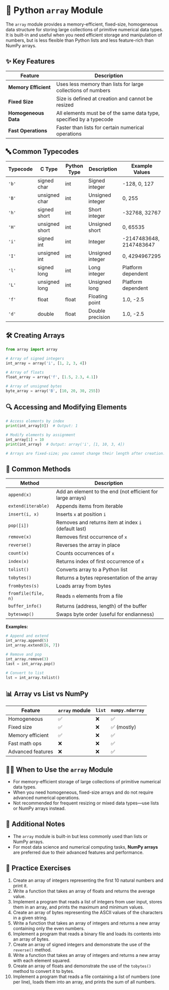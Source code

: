 # 🧮 Python `array` Module

The `array` module provides a memory-efficient, fixed-size, homogeneous data structure for storing large collections of primitive numerical data types. It is built-in and useful when you need efficient storage and manipulation of numbers, but is less flexible than Python lists and less feature-rich than NumPy arrays.

## ✨ Key Features

| Feature             | Description                                                                 |
|---------------------|-----------------------------------------------------------------------------|
| **Memory Efficient**| Uses less memory than lists for large collections of numbers                |
| **Fixed Size**      | Size is defined at creation and cannot be resized                           |
| **Homogeneous Data**| All elements must be of the same data type, specified by a typecode         |
| **Fast Operations** | Faster than lists for certain numerical operations                          |

## 🔤 Common Typecodes

| Typecode | C Type         | Python Type | Description          | Example Values      |
|----------|----------------|-------------|----------------------|---------------------|
| `'b'`    | signed char    | int         | Signed integer       | -128, 0, 127        |
| `'B'`    | unsigned char  | int         | Unsigned integer     | 0, 255              |
| `'h'`    | signed short   | int         | Short integer        | -32768, 32767       |
| `'H'`    | unsigned short | int         | Unsigned short       | 0, 65535            |
| `'i'`    | signed int     | int         | Integer              | -2147483648, 2147483647 |
| `'I'`    | unsigned int   | int         | Unsigned integer     | 0, 4294967295       |
| `'l'`    | signed long    | int         | Long integer         | Platform dependent  |
| `'L'`    | unsigned long  | int         | Unsigned long        | Platform dependent  |
| `'f'`    | float          | float       | Floating point       | 1.0, -2.5           |
| `'d'`    | double         | float       | Double precision     | 1.0, -2.5           |

## 🛠️ Creating Arrays

```python
from array import array

# Array of signed integers
int_array = array('i', [1, 2, 3, 4])

# Array of floats
float_array = array('f', [1.5, 2.3, 4.1])

# Array of unsigned bytes
byte_array = array('B', [10, 20, 30, 255])
```

## 🔍 Accessing and Modifying Elements

```python
# Access elements by index
print(int_array[0])  # Output: 1

# Modify elements by assignment
int_array[1] = 10
print(int_array)  # Output: array('i', [1, 10, 3, 4])

# Arrays are fixed-size; you cannot change their length after creation.
```

## 🧰 Common Methods

| Method                | Description                                              |
|-----------------------|---------------------------------------------------------|
| `append(x)`           | Add an element to the end (not efficient for large arrays) |
| `extend(iterable)`    | Appends items from iterable                             |
| `insert(i, x)`        | Inserts `x` at position `i`                             |
| `pop([i])`            | Removes and returns item at index `i` (default last)    |
| `remove(x)`           | Removes first occurrence of `x`                         |
| `reverse()`           | Reverses the array in place                             |
| `count(x)`            | Counts occurrences of `x`                               |
| `index(x)`            | Returns index of first occurrence of `x`                |
| `tolist()`            | Converts array to a Python list                         |
| `tobytes()`           | Returns a bytes representation of the array             |
| `frombytes(s)`        | Loads array from bytes                                  |
| `fromfile(file, n)`   | Reads `n` elements from a file                          |
| `buffer_info()`       | Returns (address, length) of the buffer                 |
| `byteswap()`          | Swaps byte order (useful for endianness)                |

**Examples:**

```python
# Append and extend
int_array.append(5)
int_array.extend([6, 7])

# Remove and pop
int_array.remove(3)
last = int_array.pop()

# Convert to list
lst = int_array.tolist()
```

## 📊 Array vs List vs NumPy

| Feature          | `array` module | `list`      | `numpy.ndarray` |
|------------------|---------------|-------------|-----------------|
| Homogeneous      | ✅            | ❌          | ✅              |
| Fixed size       | ✅            | ❌          | ✅ (mostly)     |
| Memory efficient | ✅            | ❌          | ✅              |
| Fast math ops    | ❌            | ❌          | ✅              |
| Advanced features| ❌            | ❌          | ✅              |

## 🧑‍💻 When to Use the `array` Module

- For memory-efficient storage of large collections of primitive numerical data types.
- When you need homogeneous, fixed-size arrays and do not require advanced numerical operations.
- Not recommended for frequent resizing or mixed data types—use lists or NumPy arrays instead.

## 📝 Additional Notes

- The `array` module is built-in but less commonly used than lists or NumPy arrays.
- For most data science and numerical computing tasks, **NumPy arrays** are preferred due to their advanced features and performance.

## 🧪 Practice Exercises

1. Create an array of integers representing the first 10 natural numbers and print it.
2. Write a function that takes an array of floats and returns the average value.
3. Implement a program that reads a list of integers from user input, stores them in an array, and prints the maximum and minimum values.
4. Create an array of bytes representing the ASCII values of the characters in a given string.
5. Write a function that takes an array of integers and returns a new array containing only the even numbers.
6. Implement a program that reads a binary file and loads its contents into an array of bytes.
7. Create an array of signed integers and demonstrate the use of the `reverse()` method.
8. Write a function that takes an array of integers and returns a new array with each element squared.
9. Create an array of floats and demonstrate the use of the `tobytes()` method to convert it to bytes.
10. Implement a program that reads a file containing a list of numbers (one per line), loads them into an array, and prints the sum of all numbers.

